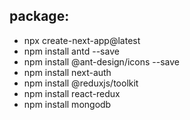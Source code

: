 ## package:

- npx create-next-app@latest
- npm install antd --save
- npm install @ant-design/icons --save
- npm install next-auth
- npm install @reduxjs/toolkit
- npm install react-redux
- npm install mongodb

